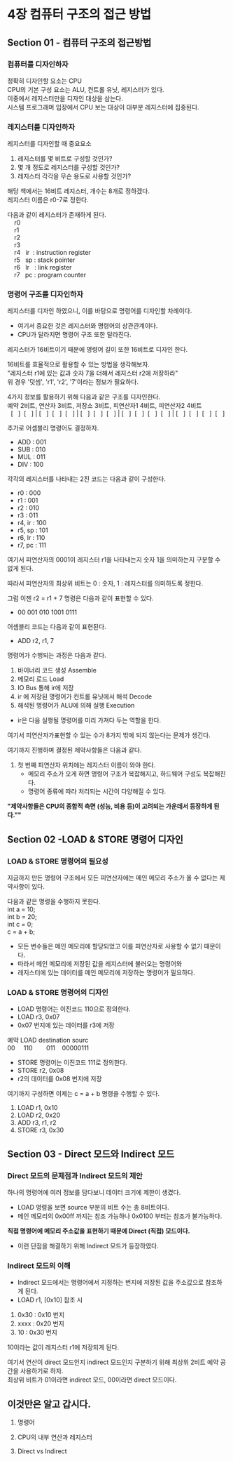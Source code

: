 # 4장 컴퓨터 구조의 접근 방법
## Section 01 - 컴퓨터 구조의 접근방법
### 컴퓨터를 디자인하자
정확히 디자인할 요소는 CPU\
CPU의 기본 구성 요소는 ALU, 컨트롤 유닛, 레지스터가 있다.\
이중에서 레지스터만을 디자인 대상을 삼는다.\
시스템 프로그래머 입장에서 CPU 보는 대상이 대부분 레지스터에 집중된다.

### 레지스터를 디자인하자
레지스터를 디자인할 때 중요요소
1. 레지스터를 몇 비트로 구성할 것인가?
2. 몇 개 정도로 레지스터를 구성할 것인가?
3. 레지스터 각각을 무슨 용도로 사용할 것인가?

해당 책에서는 16비트 레지스터, 개수는 8개로 정하겠다.\
레지스터 이름은 r0-7로 정한다.

다음과 같이 레지스터가 존재하게 된다.\
&nbsp;&nbsp;&nbsp;&nbsp;r0\
&nbsp;&nbsp;&nbsp;&nbsp;r1\
&nbsp;&nbsp;&nbsp;&nbsp;r2\
&nbsp;&nbsp;&nbsp;&nbsp;r3\
&nbsp;&nbsp;&nbsp;&nbsp;r4 &nbsp;&nbsp;ir &nbsp;: instruction register\
&nbsp;&nbsp;&nbsp;&nbsp;r5 &nbsp;&nbsp;sp : stack pointer\
&nbsp;&nbsp;&nbsp;&nbsp;r6 &nbsp;&nbsp;lr &nbsp;&nbsp;: link register\
&nbsp;&nbsp;&nbsp;&nbsp;r7 &nbsp;&nbsp;pc : program counter

### 명령어 구조를 디자인하자
레지스터를 디자인 하였으니, 이를 바탕으로 명령어를 디자인할 차례이다.
* 여기서 중요한 것은 레지스터와 명령어의 상관관계이다.
* CPU가 달라지면 명령어 구조 또한 달라진다.

레지스터가 16비트이기 때문에 명령어 길이 또한 16비트로 디자인 한다.

16비트를 효율적으로 활용할 수 있는 방법을 생각해보자.\
"레지스터 r1에 있는 값과 숫자 7을 더해서 레지스터 r2에 저장하라"\
위 경우 '덧셈', 'r1', 'r2', '7'이라는 정보가 필요하다.

4가지 정보를 활용하기 위해 다음과 같은 구조를 디자인한다.\
예약 2비트, 연산자 3비트, 저장소 3비트, 피연산자1 4비트, 피연산자2 4비트\
&nbsp;&nbsp;[ &nbsp;&nbsp;]&nbsp;&nbsp;[ &nbsp;&nbsp;] | [ &nbsp;&nbsp;]&nbsp;&nbsp;[ &nbsp;&nbsp;]&nbsp;&nbsp;[ &nbsp;&nbsp;] | [ &nbsp;&nbsp;]&nbsp;&nbsp;[ &nbsp;&nbsp;]&nbsp;&nbsp;[ &nbsp;&nbsp;] | [ &nbsp;&nbsp;]&nbsp;&nbsp;[ &nbsp;&nbsp;]&nbsp;&nbsp;[ &nbsp;&nbsp;]&nbsp;&nbsp;[ &nbsp;&nbsp;] | [ &nbsp;&nbsp;]&nbsp;&nbsp;[ &nbsp;&nbsp;]&nbsp;&nbsp;[ &nbsp;&nbsp;]&nbsp;&nbsp;[ &nbsp;&nbsp;]


추가로 어셈블리 명령어도 결정하자.
* ADD : 001
* SUB : 010
* MUL : 011
* DIV : 100

각각의 레지스터를 나타내는 2진 코드는 다음과 같이 구성한다.
* r0 : 000
* r1 : 001
* r2 : 010
* r3 : 011
* r4, ir : 100
* r5, sp : 101
* r6, lr : 110
* r7, pc : 111

여기서 피연산자의 0001이 레지스터 r1을 나타내는지 숫자 1을 의미하는지 구분할 수 없게 된다.

따라서 피연산자의 최상위 비트는 0 : 숫자, 1 : 레지스터를 의미하도록 정한다.

그럼 이젠 r2 = r1 + 7 명령은 다음과 같이 표현할 수 있다.
* 00 001 010 1001 0111

어셈블리 코드는 다음과 같이 표현된다.
* ADD r2, r1, 7

명령어가 수행되는 과정은 다음과 같다.
1. 바이너리 코드 생성 Assemble
2. 메모리 로드 Load
3. IO Bus 통해 ir에 저장
4. ir 에 저장된 명령어가 컨트롤 유닛에서 해석 Decode
5. 해석된 명령어가 ALU에 의해 실행 Execution

* ir은 다음 실행될 명령어를 미리 가져다 두는 역할을 한다.

여기서 피연산자가표현할 수 있는 수가 8가지 밖에 되지 않는다는 문제가 생긴다.

여기까지 진행하며 결정된 제약사항들은 다음과 같다.
1. 첫 번째 피연산자 위치에는 레지스터 이름이 와야 한다.
   * 메모리 주소가 오게 하면 명령어 구조가 복잡해지고, 하드웨어 구성도 복잡해진다.
   * 명령어 종류에 따라 처리되는 시간이 다양해질 수 있다.

**"제약사항들은 CPU의 종합적 측면 (성능, 비용 등)이 고려되는 가운데서 등장하게 된다.""**

## Section 02 -LOAD & STORE 명령어 디자인
### LOAD & STORE 명령어의 필요성
지금까지 만든 명령어 구조에서 모든 피연산자에는 메인 메모리 주소가 올 수 없다는 제약사항이 있다.

다음과 같은 명령을 수행하지 못한다.\
int a = 10;\
int b = 20;\
int c = 0;\
c = a + b;

* 모든 변수들은 메인 메모리에 할당되었고 이를 피연산자로 사용할 수 없기 때문이다.
* 따라서 메인 메모리에 저장된 값을 레지스터에 불러오는 명령어와
* 레지스터에 있는 데이터를 메인 메모리에 저장하는 명령어가 필요하다.

### LOAD & STORE 명령어의 디자인
* LOAD 명령어는 이진코드 110으로 정의한다.
* LOAD r3, 0x07
* 0x07 번지에 있는 데이터를 r3에 저장

예약 LOAD destination sourc\
00 &nbsp;&nbsp;&nbsp;&nbsp;110 &nbsp;&nbsp;&nbsp;&nbsp;&nbsp;&nbsp;&nbsp;011 &nbsp;&nbsp;&nbsp;00000111

* STORE 명령어는 이진코드 111로 정의한다.
* STORE r2, 0x08
* r2의 데이터를 0x08 번지에 저장

여기까지 구성하면 이제는 c = a + b 명령을 수행할 수 있다.

1. LOAD r1, 0x10
2. LOAD r2, 0x20
3. ADD r3, r1, r2
4. STORE r3, 0x30

## Section 03 - Direct 모드와 Indirect 모드
### Direct 모드의 문제점과 Indirect 모드의 제안
하나의 명령어에 여러 정보를 담다보니 데이터 크기에 제한이 생겼다.

* LOAD 명령을 보면 source 부분의 비트 수는 총 8비트이다.
* 메인 메모리의 0x00ff 까지는 참조 가능하나 0x0100 부터는 참조가 불가능하다.

**직접 명령어에 메모리 주소값을 표현하기 때문에 Direct (직접) 모드이다.**

* 이런 단점을 해결하기 위해 Indirect 모드가 등장하였다.

### Indirect 모드의 이해
* Indirect 모드에서는 명령어에서 지정하는 번지에 저장된 값을 주소값으로 참조하게 된다.
* LOAD r1, [0x10] 참조 시

1. 0x30 : 0x10 번지
2. xxxx : 0x20 번지
3. 10   : 0x30 번지

10이라는 값이 레지스터 r1에 저장되게 된다.

여기서 연산이 direct 모드인지 indirect 모드인지 구분하기 위해 최상위 2비트 예약 공간을 사용하기로 하자.\
최상위 비트가 01이라면 indirect 모드, 00이라면 direct 모드이다.

## 이것만은 알고 갑시다.
1. 명령어

2. CPU의 내부 연산과 레지스터
3. Direct vs Indirect
